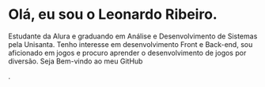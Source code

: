 <h1>Olá, eu sou o Leonardo Ribeiro.</h1>
<P>Estudante da Alura e graduando em Análise e Desenvolvimento de Sistemas pela Unisanta. Tenho interesse em desenvolvimento Front e Back-end, 
  sou aficionado em jogos e procuro aprender o desenvolvimento de jogos por diversão. Seja Bem-vindo ao meu GitHub</P>.
<!---
DevLeonardoRibeiro/DevLeonardoRibeiro is a ✨ special ✨ repository because its `README.md` (this file) appears on your GitHub profile.
You can click the Preview link to take a look at your changes.
--->
